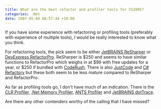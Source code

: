 ```yaml
---
title: What are the best refactor and profiler tools for VS2005?
categories: .Net
date: 2007-05-04 08:57:44 +10:00
---
```


If you have some experience with refactoring or profiling tools (preferably with experience of multiple tools), I would be really interested to know what you think.

For refactoring tools, the pick seem to be either [JetBRAINS ReSharper][0] or [DevExpress RefactorPro][1]. ReSharper is $250 and seems to have similar functions to RefactorPro which weighs in at $99 with free updates for a year, or $250 if bundled with [CodeRush][2]. There is also [JustCode][3] and [C# Refactory][4] but these both seem to be less mature compared to ReSharper and RefactorPro.

<!--more-->

As far as profiling tools go, I don't have much of an indication. There is the [CLR Profiler][5], [.Net Memory Profiler][6], [ANTS Profiler][7] and [JetBRAINS dotTrace][8].

Are there any other contenders worthy of the calling that I have missed?

[0]: http://www.jetbrains.com/resharper/
[1]: http://www.devexpress.com/Products/NET/IDETools/Refactor/Index.xml
[2]: http://www.devexpress.com/Products/NET/IDETools/CodeRush/Index.xml
[3]: http://www.omnicore.com/en/justcode.htm
[4]: http://www.xtreme-simplicity.net/CSharpRefactory.html
[5]: http://www.microsoft.com/downloads/details.aspx?FamilyId=86CE6052-D7F4-4AEB-9B7A-94635BEEBDDA&amp;displaylang=en
[6]: http://memprofiler.com/Default.htm
[7]: http://www.red-gate.com/products/ants_profiler/index.htm
[8]: http://www.jetbrains.com/profiler/
